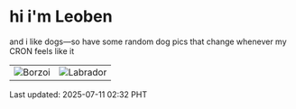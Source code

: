 # hi i'm Leoben

and i like dogs—so have some random dog pics that change whenever my CRON feels like it

|  |  |
|--------|----------|
| ![Borzoi](https://random-dog-vercel.vercel.app/api/random-borzoi?v=1752172367) | ![Labrador](https://random-dog-vercel.vercel.app/api/random-labrador?v=1752172367) |

Last updated: 2025-07-11 02:32 PHT
